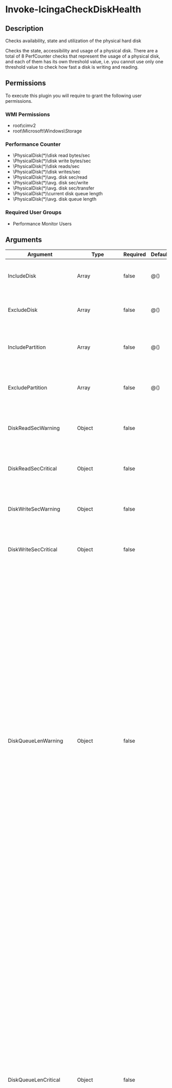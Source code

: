 
# Invoke-IcingaCheckDiskHealth

## Description

Checks availability, state and utilization of the physical hard disk

Checks the state, accessibility and usage of a physical disk. There are a total
of 8 PerfCounter checks that represent the usage of a physical disk, and each of
them has its own threshold value, i.e. you cannot use only one threshold value to check
how fast a disk is writing and reading.

## Permissions

To execute this plugin you will require to grant the following user permissions.

### WMI Permissions

* root\cimv2
* root\Microsoft\Windows\Storage

### Performance Counter

* \PhysicalDisk(*)\disk read bytes/sec
* \PhysicalDisk(*)\disk write bytes/sec
* \PhysicalDisk(*)\disk reads/sec
* \PhysicalDisk(*)\disk writes/sec
* \PhysicalDisk(*)\avg. disk sec/read
* \PhysicalDisk(*)\avg. disk sec/write
* \PhysicalDisk(*)\avg. disk sec/transfer
* \PhysicalDisk(*)\current disk queue length
* \PhysicalDisk(*)\avg. disk queue length

### Required User Groups

* Performance Monitor Users

## Arguments

| Argument | Type | Required | Default | Description |
| ---      | ---  | ---      | ---     | ---         |
| IncludeDisk | Array | false | @() | Specify the index id of disks you want to include for checks. Example 0, 1 |
| ExcludeDisk | Array | false | @() | Specify the index id of disks you want to exclude from checks. Example 0, 1 |
| IncludePartition | Array | false | @() | Specify the partition drive letters for disks to include for checks. Example C:, D: |
| ExcludePartition | Array | false | @() | Specify the partition drive letters for disks to exclude from checks. Example C:, D: |
| DiskReadSecWarning | Object | false |  | Warning threshold for disk Reads/sec is the rate of read operations on the disk. |
| DiskReadSecCritical | Object | false |  | Critical threshold for disk Reads/sec is the rate of read operations on the disk. |
| DiskWriteSecWarning | Object | false |  | Warning threshold for disk Writes/sec is the rate of write operations on the disk. |
| DiskWriteSecCritical | Object | false |  | Critical threshold for disk Writes/sec is the rate of write operations on the disk. |
| DiskQueueLenWarning | Object | false |  | Warning threshold for current Disk Queue Length is the number of requests outstanding on the disk at the time the performance data is collected. It also includes requests in service at the time of the collection. This is a instantaneous snapshot, not an average over the time interval. Multi-spindle disk devices can have multiple requests that are active at one time, but other concurrent requests are awaiting service. This counter might reflect a transitory high or low queue length, but if there is a sustained load on the disk drive, it is likely that this will be consistently high. Requests experience delays proportional to the length of this queue minus the number of spindles on the disks. For good performance, this difference should average less than two. |
| DiskQueueLenCritical | Object | false |  | Critical threshold for current Disk Queue Length is the number of requests outstanding on the disk at the time the performance data is collected. It also includes requests in service at the time of the collection. This is a instantaneous snapshot, not an average over the time interval. Multi-spindle disk devices can have multiple requests that are active at one time, but other concurrent requests are awaiting service. This counter might reflect a transitory high or low queue length, but if there is a sustained load on the disk drive, it is likely that this will be consistently high. Requests experience delays proportional to the length of this queue minus the number of spindles on the disks. For good performance, this difference should average less than two. |
| DiskQueueAvgLenWarning | Object | false |  | Warning threshold for Avg. Disk Queue Length is the average number of both read and write requests that were queued for the selected disk during the sample interval. |
| DiskQueueAvgLenCritical | Object | false |  | Critical threshold for Avg. Disk Queue Length is the average number of both read and write requests that were queued for the selected disk during the sample interval. |
| DiskReadByteSecWarning | Object | false |  | Warning threshold for disk Read Bytes/sec is the rate at which bytes are transferred from the disk during read operations. |
| DiskReadByteSecCritical | Object | false |  | Critical threshold for disk Read Bytes/sec is the rate at which bytes are transferred from the disk during read operations. |
| DiskWriteByteSecWarning | Object | false |  | Warning threshold for disk Write Bytes/sec is rate at which bytes are transferred to the disk during write operations. |
| DiskWriteByteSecCritical | Object | false |  | Critical threshold for disk Write Bytes/sec is rate at which bytes are transferred to the disk during write operations. |
| DiskAvgTransSecWarning | Object | false |  | Warning threshold for avg. Disk sec/Transfer is the time, in seconds, of the average disk transfer. If the threshold values are not in seconds, please enter a unit such as (ms, s, m, h, ...) |
| DiskAvgTransSecCritical | Object | false |  | Critical threshold for avg. Disk sec/Transfer is the time, in seconds, of the average disk transfer. If the threshold values are not in seconds, please enter a unit such as (ms, s, m, h, ...) |
| DiskAvgReadSecWarning | Object | false |  | Warning threshold for avg. Disk sec/Read is the average time, in seconds, of a read of data from the disk. If the threshold values are not in seconds, please enter a unit such as (ms, s, m, h, ...) |
| DiskAvgReadSecCritical | Object | false |  | Critical threshold for avg. Disk sec/Read is the average time, in seconds, of a read of data from the disk. If the threshold values are not in seconds, please enter a unit such as (ms, s, m, h, ...) |
| DiskAvgWriteSecWarning | Object | false |  | Warning threshold for Avg. Disk sec/Write is the average time, in seconds, of a write of data to the disk. If the threshold values are not in seconds, please enter a unit such as (ms, s, m, h, ...) |
| DiskAvgWriteSecCritical | Object | false |  | Critical threshold for Avg. Disk sec/Write is the average time, in seconds, of a write of data to the disk. If the threshold values are not in seconds, please enter a unit such as (ms, s, m, h, ...) |
| IgnoreOfflineDisks | SwitchParameter | false | False | Ignores any disk which is having the state `Offline` and returns `Ok` instead of `Warning` for this specific state |
| IgnoreReadOnlyDisks | SwitchParameter | false | False | Ignores any disk which is having the state `Read Only` and returns `Ok` instead of `Warning` for this specific state |
| CheckLogicalOnly | SwitchParameter | false | False | Set this to include only disks that have drive letters like C:, D:, ..., assigned to them. Can be combined with include/exclude filters |
| NoPerfData | SwitchParameter | false | False |  |
| Verbosity | Int32 | false | 0 | Changes the behavior of the plugin output which check states are printed: 0 (default): Only service checks/packages with state not OK will be printed 1: Only services with not OK will be printed including OK checks of affected check packages including Package config 2: Everything will be printed regardless of the check state 3: Identical to Verbose 2, but prints in addition the check package configuration e.g (All must be [OK]) |
| ThresholdInterval | String |  |  | Change the value your defined threshold checks against from the current value to a collected time threshold of the Icinga for Windows daemon, as described [here](https://icinga.com/docs/icinga-for-windows/latest/doc/service/10-Register-Service-Checks/). An example for this argument would be 1m or 15m which will use the average of 1m or 15m for monitoring. |

## Examples

### Example Command 1

```powershell
Invoke-IcingaCheckDiskHealth  -DiskReadSecWarning 0 -DiskReadSecCritical 1 -DiskAvgTransSecWarning 5s -DiskAvgTransSecCritical 10s -DiskReadByteSecWarning 3000 -DiskReadByteSecCritical 5000 -Verbosity 2
```

### Example Output 1

```powershell
[OK] Check package "Physical Disk Package" (Match All)\_ [OK] Check package "Disk #_Total" (Match All) \_ [OK] _Total avg. disk queue length: 0.001748% \_ [OK] _Total avg. disk sec/read: 0s \_ [OK] _Total avg. disk sec/transfer: 0.000315s \_ [OK] _Total avg. disk sec/write: 0.000315s \_ [OK] _Total disk read bytes/sec: 0B \_ [OK] _Total disk reads/sec: 0 \_ [OK] _Total disk write bytes/sec: 125800.7B \_ [OK] _Total disk writes/sec: 5.025574\_ [OK] Check package "Disk #0" (Match All) \_ [OK] F: C: avg. disk queue length: 0.001751% \_ [OK] F: C: avg. disk sec/read: 0s \_ [OK] F: C: avg. disk sec/transfer: 0.000315s \_ [OK] F: C: avg. disk sec/write: 0.000315s \_ [OK] F: C: current disk queue length: 0 \_ [OK] F: C: disk read bytes/sec: 0B \_ [OK] F: C: disk reads/sec: 0 \_ [OK] F: C: disk write bytes/sec: 125814.7B \_ [OK] F: C: disk writes/sec: 5.018281 \_ [OK] F: C: Is Offline: False \_ [OK] F: C: Is ReadOnly: False \_ [OK] F: C: Operational Status: OK \_ [OK] F: C: Status: OK| 'f_c_avg_disk_sectransfer'=0.000315s;5;10 'f_c_disk_write_bytessec'=125814.7B;; 'f_c_avg_disk_secwrite'=0.000315s;; 'f_c_disk_read_bytessec'=0B;3000;5000 'f_c_avg_disk_secread'=0s;; 'f_c_disk_readssec'=0;0;1 'f_c_avg_disk_queue_length'=0.001751%;;;0;100 'f_c_current_disk_queue_length'=0;; 'f_c_disk_writessec'=5.018281;; '_total_disk_readssec'=0;0;1 '_total_disk_write_bytessec'=125800.7B;; '_total_avg_disk_sectransfer'=0.000315s;5;10 '_total_disk_read_bytessec'=0B;3000;5000 '_total_avg_disk_queue_length'=0.001748%;;;0;100 '_total_avg_disk_secread'=0s;; '_total_disk_writessec'=5.025574;; '_total_current_disk_queue_length'=0;; '_total_avg_disk_secwrite'=0.000315s;;0
```
